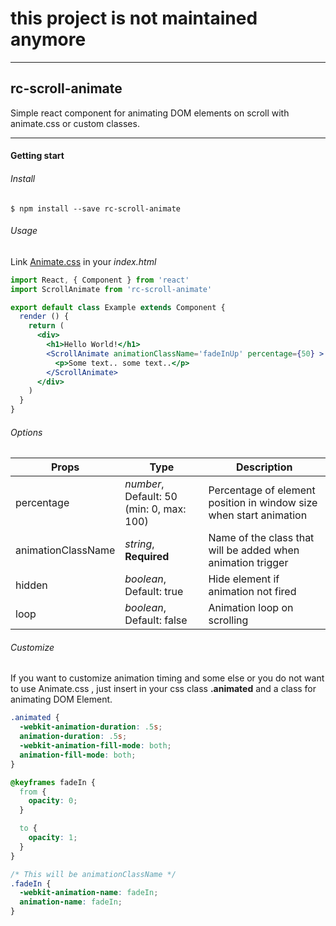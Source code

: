 # this project is not maintained anymore
____
## rc-scroll-animate
Simple react component for animating DOM elements on scroll with animate.css or custom classes.
___
#### Getting start
###### Install
```
$ npm install --save rc-scroll-animate
```
###### Usage
Link [Animate.css](https://github.com/daneden/animate.css) in your *index.html*

```jsx
import React, { Component } from 'react'
import ScrollAnimate from 'rc-scroll-animate'

export default class Example extends Component {
  render () {
    return (
      <div>
        <h1>Hello World!</h1>
        <ScrollAnimate animationClassName='fadeInUp' percentage={50} >
          <p>Some text.. some text..</p>
        </ScrollAnimate>
      </div>
    )
  }
}
```
###### Options
|Props|Type|Description|
|---|---|---|
| percentage  |*number*, Default: 50 (min: 0, max: 100)| Percentage of element position in window size when start animation |
| animationClassName |  *string*, **Required**  | Name of the class that will be added when animation trigger |
| hidden | *boolean*, Default: true | Hide element if animation not fired |
| loop | *boolean*, Default: false | Animation loop on scrolling |

###### Customize
If you want to customize animation timing and some else or you do not want to use Animate.css , just insert in your css class **.animated**
and a class for animating DOM Element.
```css
.animated {
  -webkit-animation-duration: .5s;
  animation-duration: .5s;
  -webkit-animation-fill-mode: both;
  animation-fill-mode: both;
}

@keyframes fadeIn {
  from {
    opacity: 0;
  }

  to {
    opacity: 1;
  }
}

/* This will be animationClassName */
.fadeIn {
  -webkit-animation-name: fadeIn;
  animation-name: fadeIn;
}
```
